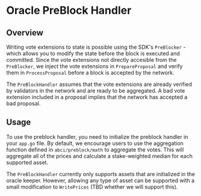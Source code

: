 # Oracle PreBlock Handler

## Overview

Writing vote extensions to state is possible using the SDK's `PreBlocker` - which allows you to modify the state before the block is executed
and committed. Since the vote extensions not directly accesible from the `PreBlocker`, we inject the vote extensions in `PrepareProposal` and verify them in `ProcessProposal` before a block is accepted by the network. 

The `PreBlockHandler` assumes that the vote extensions are already verified by validators in the network and are ready to be aggregated. A bad vote extension included in a proposal implies that the 
network has accepted a bad proposal.

## Usage

To use the preblock handler, you need to initialize the preblock handler in your `app.go` file. By default, we encourage users to use the aggregation function defined in `abci/preblock/math` to aggregate the votes. This will aggregate all of the prices and calculate a stake-weighted median for each supported asset. 

The `PreBlockHandler` currently only supports assets that are initialized in the oracle keeper. However, allowing any type of asset can be supported with a small modification to `WritePrices` (TBD whether we will support this).
